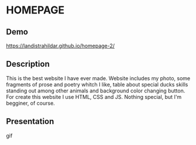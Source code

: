 # HOMEPAGE
## Demo
https://landistrahildar.github.io/homepage-2/
## Description
This is the best website I have ever made. Website includes my photo, some fragments of prose and poetry whitch I like, table about special ducks skills standing out among other animals and background color changing  button.
For create this website I use HTML, CSS and JS.
Nothing special, but I'm begginer, of course.
## Presentation
gif